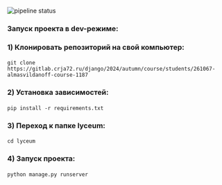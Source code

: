 ![pipeline status](https://gitlab.example.com/almasvildanoff/gitlab.crja72.ru/django/2024/autumn/course/students/261067-almasvildanoff-course-1187/badges/master/pipeline.svg)
### Запуск проекта в dev-режиме:
### 1) Клонировать репозиторий на свой компьютер:
#### <command>
    git clone https://gitlab.crja72.ru/django/2024/autumn/course/students/261067-almasvildanoff-course-1187
#### </command>

### 2) Установка зависимостей:
#### <command>
    pip install -r requirements.txt
#### </command>

### 3) Переход к папке lyceum:
#### <command>
    cd lyceum
#### </command>

### 4) Запуск проекта:
#### <command>
    python manage.py runserver
#### </command>
